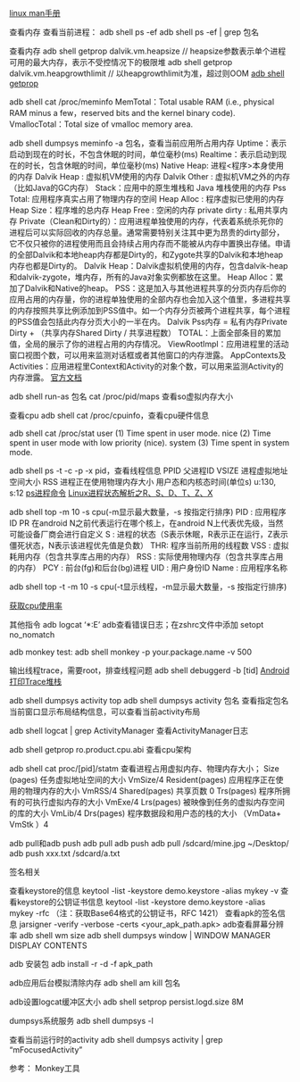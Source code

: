 [linux man手册](https://man7.org/linux/man-pages/man5/proc.5.html#NAME)

查看内存
查看当前进程：
adb shell ps -ef
adb shell ps -ef | grep 包名

查看内存
adb shell getprop dalvik.vm.heapsize // heapsize参数表示单个进程可用的最大内存，表示不受控情况下的极限堆
adb shell getprop dalvik.vm.heapgrowthlimit // 以heapgrowthlimit为准，超过则OOM
[adb shell getprop](https://gist.github.com/abhisada/25c0bc679c8e90bd8f52310ceb841ae2)

adb shell cat /proc/meminfo
MemTotal：Total usable RAM (i.e., physical RAM minus a few，reserved bits and the kernel binary code).
VmallocTotal：Total size of vmalloc memory area.

adb shell dumpsys meminfo -a 包名，查看当前应用所占用内存
Uptime：表示启动到现在的时长，不包含休眠的时间，单位毫秒(ms)
Realtime：表示启动到现在的时长，包含休眠的时间，单位毫秒(ms)
Native Heap: 进程<程序>本身使用的内存
Dalvik Heap : 虚拟机VM使用的内存
Dalvik Other : 虚拟机VM之外的内存（比如Java的GC内存）
Stack：应用中的原生堆栈和 Java 堆栈使用的内存
Pss Total: 应用程序真实占用了物理内存的空间
Heap Alloc : 程序虚拟已使用的内存
Heap Size：程序堆的总内存
Heap Free : 空闲的内存
private dirty : 私用共享内存
Private（Clean和Dirty的）：应用进程单独使用的内存，代表着系统杀死你的进程后可以实际回收的内存总量。通常需要特别关注其中更为昂贵的dirty部分，它不仅只被你的进程使用而且会持续占用内存而不能被从内存中置换出存储。申请的全部Dalvik和本地heap内存都是Dirty的，和Zygote共享的Dalvik和本地heap内存也都是Dirty的。
Dalvik Heap：Dalvik虚拟机使用的内存，包含dalvik-heap和dalvik-zygote，堆内存，所有的Java对象实例都放在这里。
Heap Alloc：累加了Dalvik和Native的heap。
PSS：这是加入与其他进程共享的分页内存后你的应用占用的内存量，你的进程单独使用的全部内存也会加入这个值里，多进程共享的内存按照共享比例添加到PSS值中。如一个内存分页被两个进程共享，每个进程的PSS值会包括此内存分页大小的一半在内。
Dalvik Pss内存 = 私有内存Private Dirty + （共享内存Shared Dirty / 共享进程数）
TOTAL：上面全部条目的累加值，全局的展示了你的进程占用的内存情况。
ViewRootImpl：应用进程里的活动窗口视图个数，可以用来监测对话框或者其他窗口的内存泄露。
AppContexts及Activities：应用进程里Context和Activity的对象个数，可以用来监测Activity的内存泄露。
[官方文档](https://developer.android.com/studio/command-line/dumpsys#ViewingAllocations)

adb shell run-as 包名 cat /proc/pid/maps
查看so虚拟内存大小

查看cpu
adb shell cat /proc/cpuinfo，查看cpu硬件信息

adb shell cat /proc/stat
user (1) Time spent in user mode.
nice (2) Time spent in user mode with low priority (nice).
system (3) Time spent in system mode.

adb shell ps -t -c -p -x pid，查看线程信息
PPID 父进程ID
VSIZE 进程虚拟地址空间大小
RSS 进程正在使用物理内存大小
用户态和内核态时间(单位s) u:130, s:12
[ps进程命令](http://gityuan.com/2015/10/11/ps-command/)
[Linux进程状态解析之R、S、D、T、Z、X](https://blog.csdn.net/nilxin/article/details/7437671)

adb shell top -m 10 -s cpu(-m显示最大数量，-s 按指定行排序)
PID : 应用程序ID
PR 在android N之前代表运行在哪个核上，在android N上代表优先级，当然可能设备厂商会进行自定义
S : 进程的状态（S表示休眠，R表示正在运行，Z表示僵死状态，N表示该进程优先值是负数）
THR: 程序当前所用的线程数
VSS : 虚拟耗用内存（包含共享库占用的内存）
RSS : 实际使用物理内存（包含共享库占用的内存）
PCY : 前台(fg)和后台(bg)进程
UID : 用户身份ID
Name : 应用程序名称

adb shell top -t -m 10 -s cpu(-t显示线程，-m显示最大数量，-s 按指定行排序)

[获取cpu使用率](https://juejin.cn/post/7061788020134920206)

其他指令
adb logcat ‘*:E’
adb查看错误日志；在zshrc文件中添加 setopt no_nomatch

adb monkey test:
adb shell monkey -p your.package.name -v 500

输出线程trace，需要root，排查线程问题
adb shell debuggerd -b [tid]
[Android打印Trace堆栈](http://gityuan.com/2017/07/09/android_debug/)

adb shell dumpsys activity top
adb shell dumpsys activity 包名
查看指定包名当前窗口显示布局结构信息，可以查看当前activity布局

adb shell logcat | grep ActivityManager
查看ActivityManager日志

adb shell getprop ro.product.cpu.abi
查看cpu架构

adb shell cat proc/[pid]/statm
查看进程占用虚拟内存、物理内存大小；
Size (pages) 任务虚拟地址空间的大小 VmSize/4
Resident(pages) 应用程序正在使用的物理内存的大小 VmRSS/4
Shared(pages) 共享页数 0
Trs(pages) 程序所拥有的可执行虚拟内存的大小 VmExe/4
Lrs(pages) 被映像到任务的虚拟内存空间的库的大小 VmLib/4
Drs(pages) 程序数据段和用户态的栈的大小 （VmData+ VmStk ）4

adb pull和adb push
adb pull <remote> <local>
adb push <local> <remote>
adb pull /sdcard/mine.jpg ~/Desktop/
adb push xxx.txt /sdcard/a.txt

签名相关

查看keystore的信息
keytool -list -keystore demo.keystore -alias mykey -v
查看keystore的公钥证书信息
keytool -list -keystore demo.keystore -alias mykey -rfc
（注：获取Base64格式的公钥证书，RFC 1421）
查看apk的签名信息
jarsigner -verify -verbose -certs <your_apk_path.apk>
adb查看屏幕分辨率
adb shell wm size
adb shell dumpsys window | WINDOW MANAGER DISPLAY CONTENTS

adb 安装包
adb install -r -d -f apk_path

adb应用后台模拟清除内存
adb shell am kill 包名

adb设置logcat缓冲区大小
adb shell setprop persist.logd.size 8M

dumpsys系统服务
adb shell dumpsys -l

查看当前运行时的activity
adb shell dumpsys activity | grep “mFocusedActivity”

参考：
Monkey工具
